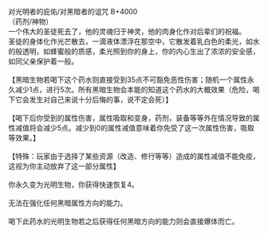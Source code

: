 <title>对光明者的庇佑/对黑暗者的诅咒</title>
<meta name="GENERATOR" content="WinCHM">
<meta http-equiv="Content-Type" content="text/html; charset=gb2312">
<br>对光明者的庇佑/对黑暗者的诅咒 B+4000
<br>（药剂/神物）
<br>一个伟大的圣徒死去了，他的灵魂归于神灵，他的肉身化作对后辈们的祝福。
<br>圣徒的身体化作光芒散去，一滴液体漂浮在那空中，它散发着乳白色的柔光，如水的般透明，如蜂蜜般的质感，柔光照到你的身上，你的内心生出了浓浓的安全感，如同父亲保护着一般。
<br>
<br>【黑暗生物若喝下这个药水则直接受到35点不可豁免恶性伤害；随机一个属性永久减少1点，进行5次。所有黑暗生物会本能的知道这个药水的大概效果（危险，喝下它会发生对自己来说十分后悔的事，说不定会死）】
<br>
<br>【喝下后你受到的属性伤害，属性吸取和变身，药剂，装备等等外在情况导致的属性减值将会减少5点。减少到0的属性减值意味着你免受了这一次属性伤害，吸取等效果。】
<br>
<br>【特殊：玩家由于选择了某些资源（改造、修行等等）造成的属性减值不能免疫，这视为你主动放弃了这一部分属性】
<br>
<br>你永久变为光明生物，你获得快速恢复4。
<br>
<br>无法在强化任何黑暗属性方向的能力。
<br>
<br>喝下此药水的光明生物若之后获得任何黑暗方向的能力则会直接爆体而亡。
<br>
<br>
